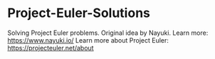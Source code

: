 # Project-Euler-Solutions
Solving Project Euler problems. 
Original idea by Nayuki. Learn more: https://www.nayuki.io/
Learn more about Project Euler: https://projecteuler.net/about